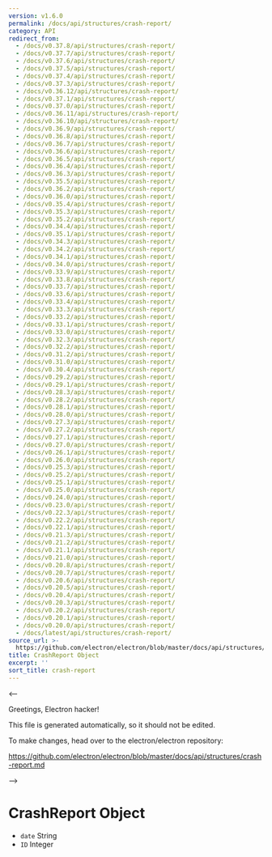 ```yaml
---
version: v1.6.0
permalink: /docs/api/structures/crash-report/
category: API
redirect_from:
  - /docs/v0.37.8/api/structures/crash-report/
  - /docs/v0.37.7/api/structures/crash-report/
  - /docs/v0.37.6/api/structures/crash-report/
  - /docs/v0.37.5/api/structures/crash-report/
  - /docs/v0.37.4/api/structures/crash-report/
  - /docs/v0.37.3/api/structures/crash-report/
  - /docs/v0.36.12/api/structures/crash-report/
  - /docs/v0.37.1/api/structures/crash-report/
  - /docs/v0.37.0/api/structures/crash-report/
  - /docs/v0.36.11/api/structures/crash-report/
  - /docs/v0.36.10/api/structures/crash-report/
  - /docs/v0.36.9/api/structures/crash-report/
  - /docs/v0.36.8/api/structures/crash-report/
  - /docs/v0.36.7/api/structures/crash-report/
  - /docs/v0.36.6/api/structures/crash-report/
  - /docs/v0.36.5/api/structures/crash-report/
  - /docs/v0.36.4/api/structures/crash-report/
  - /docs/v0.36.3/api/structures/crash-report/
  - /docs/v0.35.5/api/structures/crash-report/
  - /docs/v0.36.2/api/structures/crash-report/
  - /docs/v0.36.0/api/structures/crash-report/
  - /docs/v0.35.4/api/structures/crash-report/
  - /docs/v0.35.3/api/structures/crash-report/
  - /docs/v0.35.2/api/structures/crash-report/
  - /docs/v0.34.4/api/structures/crash-report/
  - /docs/v0.35.1/api/structures/crash-report/
  - /docs/v0.34.3/api/structures/crash-report/
  - /docs/v0.34.2/api/structures/crash-report/
  - /docs/v0.34.1/api/structures/crash-report/
  - /docs/v0.34.0/api/structures/crash-report/
  - /docs/v0.33.9/api/structures/crash-report/
  - /docs/v0.33.8/api/structures/crash-report/
  - /docs/v0.33.7/api/structures/crash-report/
  - /docs/v0.33.6/api/structures/crash-report/
  - /docs/v0.33.4/api/structures/crash-report/
  - /docs/v0.33.3/api/structures/crash-report/
  - /docs/v0.33.2/api/structures/crash-report/
  - /docs/v0.33.1/api/structures/crash-report/
  - /docs/v0.33.0/api/structures/crash-report/
  - /docs/v0.32.3/api/structures/crash-report/
  - /docs/v0.32.2/api/structures/crash-report/
  - /docs/v0.31.2/api/structures/crash-report/
  - /docs/v0.31.0/api/structures/crash-report/
  - /docs/v0.30.4/api/structures/crash-report/
  - /docs/v0.29.2/api/structures/crash-report/
  - /docs/v0.29.1/api/structures/crash-report/
  - /docs/v0.28.3/api/structures/crash-report/
  - /docs/v0.28.2/api/structures/crash-report/
  - /docs/v0.28.1/api/structures/crash-report/
  - /docs/v0.28.0/api/structures/crash-report/
  - /docs/v0.27.3/api/structures/crash-report/
  - /docs/v0.27.2/api/structures/crash-report/
  - /docs/v0.27.1/api/structures/crash-report/
  - /docs/v0.27.0/api/structures/crash-report/
  - /docs/v0.26.1/api/structures/crash-report/
  - /docs/v0.26.0/api/structures/crash-report/
  - /docs/v0.25.3/api/structures/crash-report/
  - /docs/v0.25.2/api/structures/crash-report/
  - /docs/v0.25.1/api/structures/crash-report/
  - /docs/v0.25.0/api/structures/crash-report/
  - /docs/v0.24.0/api/structures/crash-report/
  - /docs/v0.23.0/api/structures/crash-report/
  - /docs/v0.22.3/api/structures/crash-report/
  - /docs/v0.22.2/api/structures/crash-report/
  - /docs/v0.22.1/api/structures/crash-report/
  - /docs/v0.21.3/api/structures/crash-report/
  - /docs/v0.21.2/api/structures/crash-report/
  - /docs/v0.21.1/api/structures/crash-report/
  - /docs/v0.21.0/api/structures/crash-report/
  - /docs/v0.20.8/api/structures/crash-report/
  - /docs/v0.20.7/api/structures/crash-report/
  - /docs/v0.20.6/api/structures/crash-report/
  - /docs/v0.20.5/api/structures/crash-report/
  - /docs/v0.20.4/api/structures/crash-report/
  - /docs/v0.20.3/api/structures/crash-report/
  - /docs/v0.20.2/api/structures/crash-report/
  - /docs/v0.20.1/api/structures/crash-report/
  - /docs/v0.20.0/api/structures/crash-report/
  - /docs/latest/api/structures/crash-report/
source_url: >-
  https://github.com/electron/electron/blob/master/docs/api/structures/crash-report.md
title: CrashReport Object
excerpt: ''
sort_title: crash-report
---
```



<--

Greetings, Electron hacker!

This file is generated automatically, so it should not be edited.

To make changes, head over to the electron/electron repository:

https://github.com/electron/electron/blob/master/docs/api/structures/crash-report.md

-->

# CrashReport Object

*   `date` String
*   `ID` Integer
